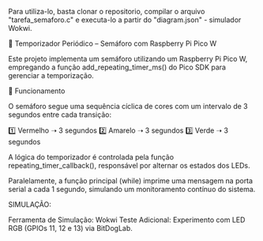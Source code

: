 Para utiliza-lo, basta clonar o repositorio, compilar o arquivo "tarefa_semaforo.c" e executa-lo a partir do "diagram.json" - simulador Wokwi.

🚦 Temporizador Periódico – Semáforo com Raspberry Pi Pico W

Este projeto implementa um semáforo utilizando um Raspberry Pi Pico W, empregando a função add_repeating_timer_ms() do Pico SDK para gerenciar a temporização.

🔧 Funcionamento

O semáforo segue uma sequência cíclica de cores com um intervalo de 3 segundos entre cada transição:

1️⃣ Vermelho ➝ 3 segundos
2️⃣ Amarelo ➝ 3 segundos
3️⃣ Verde ➝ 3 segundos

A lógica do temporizador é controlada pela função repeating_timer_callback(), responsável por alternar os estados dos LEDs.

Paralelamente, a função principal (while) imprime uma mensagem na porta serial a cada 1 segundo, simulando um monitoramento contínuo do sistema.

SIMULAÇÃO:

Ferramenta de Simulação: Wokwi
Teste Adicional: Experimento com LED RGB (GPIOs 11, 12 e 13) via BitDogLab.
